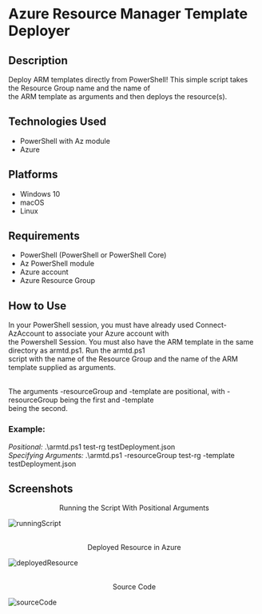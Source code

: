 <h1>Azure Resource Manager Template Deployer</h1>

<h2>Description</h2>

Deploy ARM templates directly from PowerShell! This simple script takes the Resource Group name and the name of<br>
the ARM template as arguments and then deploys the resource(s).

<h2>Technologies Used</h2>

- PowerShell with Az module
- Azure

<h2>Platforms</h2>

- Windows 10<br>
- macOS<br>
- Linux<br>

<h2>Requirements</h2>

- PowerShell (PowerShell or PowerShell Core)
- Az PowerShell module
- Azure account
- Azure Resource Group

<h2>How to Use</h2>

In your PowerShell session, you must have already used Connect-AzAccount to associate your Azure account with<br>
the Powershell Session. You must also have the ARM template in the same directory as armtd.ps1. Run the armtd.ps1<br>
script with the name of the Resource Group and the name of the ARM template supplied as arguments.<br><br>

The arguments -resourceGroup and -template are positional, with -resourceGroup being the first and -template<br>
being the second.

<h3>Example:</h3>

*Positional:* .\armtd.ps1 test-rg testDeployment.json<br>
*Specifying Arguments:* .\armtd.ps1 -resourceGroup test-rg -template testDeployment.json

<h2>Screenshots</h2>

<p align="center">
Running the Script With Positional Arguments

![runningScript](https://user-images.githubusercontent.com/50299748/192168546-80ba605e-0627-4553-9150-03df567512c5.png)
<br>
<br>

<p align="center">
Deployed Resource in Azure

![deployedResource](https://user-images.githubusercontent.com/50299748/192168566-adf2d664-7291-4e60-801b-7d9d244dfd98.png)
<br>
<br>

<p align="center">
Source Code

![sourceCode](https://user-images.githubusercontent.com/50299748/192168618-9bfb73e0-5fe9-437f-ac47-eca2fc5f54b4.png)
